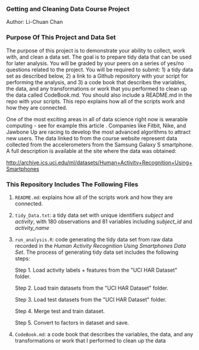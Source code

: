 ### Getting and Cleaning Data Course Project

Author: Li-Chuan Chan

### Purpose Of This Project and Data Set

The purpose of this project is to demonstrate your ability to collect, work with, and clean a data set. The goal is to prepare tidy data that can be used for later analysis. You will be graded by your peers on a series of yes/no questions related to the project. You will be required to submit: 1) a tidy data set as described below, 2) a link to a Github repository with your script for performing the analysis, and 3) a code book that describes the variables, the data, and any transformations or work that you performed to clean up the data called CodeBook.md. You should also include a README.md in the repo with your scripts. This repo explains how all of the scripts work and how they are connected.

One of the most exciting areas in all of data science right now is wearable computing - see for example this article . Companies like Fitbit, Nike, and Jawbone Up are racing to develop the most advanced algorithms to attract new users. The data linked to from the course website represent data collected from the accelerometers from the Samsung Galaxy S smartphone. A full description is available at the site where the data was obtained:

<http://archive.ics.uci.edu/ml/datasets/Human+Activity+Recognition+Using+Smartphones>

### This Repository Includes The Following Files

1.  `README.md`: explains how all of the scripts work and how they are connected.

2.  `tidy_Data.txt`: a tidy data set with unique identifiers *subject* and *activity*, with 180 observations and 81 variables including *subject_id* and *activity_name*

3.  `run_analysis.R`: code generating the tidy data set from raw data recorded in the *Human Activity Recognition Using Smartphones Data Set*. The process of generating tidy data set includes the following steps:

    Step 1. Load activity labels + features from the "UCI HAR Dataset" folder.

    Step 2. Load train datasets from the "UCI HAR Dataset" folder.

    Step 3. Load test datasets from the "UCI HAR Dataset" folder.

    Step 4. Merge test and train dataset.

    Step 5. Convert to factors in dataset and save.

4.  `CodeBook.md`: a code book that describes the variables, the data, and any transformations or work that I performed to clean up the data
